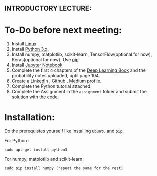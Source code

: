 ## INTRODUCTORY LECTURE:

# To-Do before next meeting:
1. Install [Linux][6].
2. Install [Python 3.x][7].
3. Install numpy, matplotlib, scikit-learn, TensorFlow(optional for now), Keras(optional for now). Use [pip][1].
4. Install [Jupyter Notebook][8]
5. Complete the first 4 chapters of the [Deep Learning Book][2] and the probability notes uploaded, uptil page 104.
6. Create a [LinkedIn][3] , [Github][4] , [Medium][5] profile.
7. Complete the Python tutorial attached.
8. Complete the Assignment in the `assignment` folder and submit the solution with the code.

# Installation:
Do the prerequistes yourself like installing `Ubuntu` and `pip`.

For Python : 
```
sudo apt-get install python3
```

For numpy, matplotlib and scikit-learn: 
```
sudo pip install numpy (repeat the same for the rest)
```

[1]: https://pypi.python.org/pypi/pip
[2]: http://www.deeplearningbook.org/
[3]: http://linkedin.com
[4]: http://github.com
[5]: http://medium.com
[6]: http://ubuntuhandbook.org/index.php/2017/07/install-python-3-6-1-in-ubuntu-16-04-lts/
[7]: http://docs.python-guide.org/en/latest/starting/install3/linux/
[8]: https://www.digitalocean.com/community/tutorials/how-to-set-up-a-jupyter-notebook-to-run-ipython-on-ubuntu-16-04

